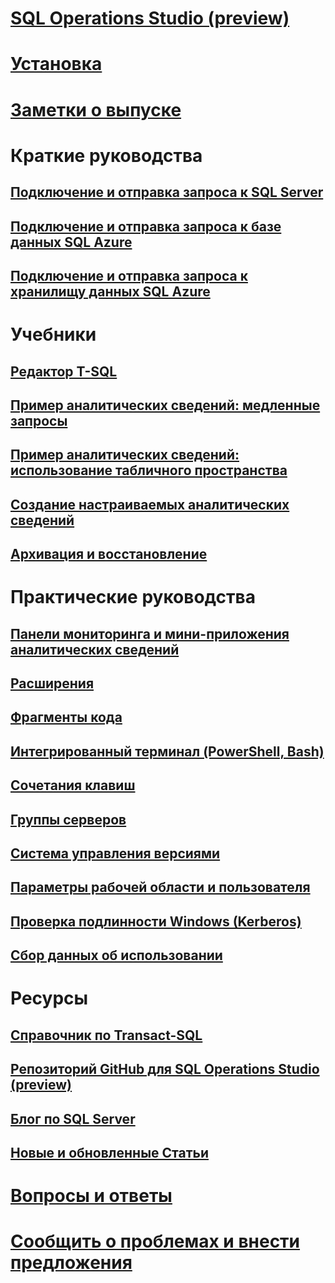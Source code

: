 # [SQL Operations Studio (preview)](what-is.md)
# [Установка](download.md)
# [Заметки о выпуске](release-notes.md)
# Краткие руководства
## [Подключение и отправка запроса к SQL Server](quickstart-sql-server.md)
## [Подключение и отправка запроса к базе данных SQL Azure](quickstart-sql-database.md)
## [Подключение и отправка запроса к хранилищу данных SQL Azure](quickstart-sql-dw.md)
# Учебники
## [Редактор T-SQL](tutorial-sql-editor.md) 
## [Пример аналитических сведений: медленные запросы](tutorial-qds-sql-server.md)
## [Пример аналитических сведений: использование табличного пространства](tutorial-table-space-sql-server.md)
## [Создание настраиваемых аналитических сведений](tutorial-build-custom-insight-sql-server.md) 
## [Архивация и восстановление](tutorial-backup-restore-sql-server.md)
# Практические руководства
## [Панели мониторинга и мини-приложения аналитических сведений](insight-widgets.md)
## [Расширения](extensions.md)
## [Фрагменты кода](code-snippets.md)
## [Интегрированный терминал (PowerShell, Bash)](integrated-terminal.md)
## [Сочетания клавиш](keyboard-shortcuts.md)
## [Группы серверов](server-groups.md)
## [Система управления версиями](source-control.md)
## [Параметры рабочей области и пользователя](settings.md)
## [Проверка подлинности Windows (Kerberos)](enable-kerberos.md)
## [Сбор данных об использовании](usage-data-collection.md)
# Ресурсы
## [Справочник по Transact-SQL](../t-sql/language-reference.md)
## [Репозиторий GitHub для SQL Operations Studio (preview)](https://www.github.com/Microsoft/SqlOpsStudio)
## [Блог по SQL Server](https://blogs.technet.microsoft.com/dataplatforminsider/)
## [Новые и обновленные Статьи](new-updated-sql-operations-studio.md)
# [Вопросы и ответы](faq.md)
# [Сообщить о проблемах и внести предложения](https://github.com/microsoft/sqlopsstudio/issues)
